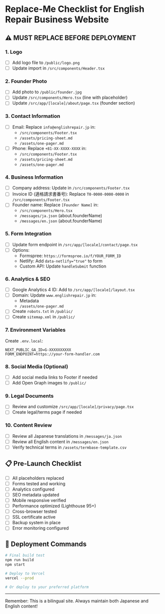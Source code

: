 # Replace-Me Checklist for English Repair Business Website

## ⚠️ MUST REPLACE BEFORE DEPLOYMENT

### 1. Logo
- [ ] Add logo file to `/public/logo.png`
- [ ] Update import in `/src/components/Header.tsx`

### 2. Founder Photo
- [ ] Add photo to `/public/founder.jpg` 
- [ ] Update `/src/components/Hero.tsx` (line with placeholder)
- [ ] Update `/src/app/[locale]/about/page.tsx` (founder section)

### 3. Contact Information
- [ ] Email: Replace `info@englishrepair.jp` in:
  - `/src/components/Footer.tsx`
  - `/assets/pricing-sheet.md`
  - `/assets/one-pager.md`
- [ ] Phone: Replace `+81-XX-XXXX-XXXX` in:
  - `/src/components/Footer.tsx`
  - `/assets/pricing-sheet.md`
  - `/assets/one-pager.md`

### 4. Business Information
- [ ] Company address: Update in `/src/components/Footer.tsx`
- [ ] Invoice ID (適格請求書番号): Replace `T0-0000-0000-0000` in `/src/components/Footer.tsx`
- [ ] Founder name: Replace `[Founder Name]` in:
  - `/src/components/Hero.tsx`
  - `/messages/ja.json` (about.founderName)
  - `/messages/en.json` (about.founderName)

### 5. Form Integration
- [ ] Update form endpoint in `/src/app/[locale]/contact/page.tsx`
- [ ] Options:
  - Formspree: `https://formspree.io/f/YOUR_FORM_ID`
  - Netlify: Add `data-netlify="true"` to form
  - Custom API: Update `handleSubmit` function

### 6. Analytics & SEO
- [ ] Google Analytics 4 ID: Add to `/src/app/[locale]/layout.tsx`
- [ ] Domain: Update `www.englishrepair.jp` in:
  - Metadata
  - `/assets/one-pager.md`
- [ ] Create `robots.txt` in `/public/`
- [ ] Create `sitemap.xml` in `/public/`

### 7. Environment Variables
Create `.env.local`:
```
NEXT_PUBLIC_GA_ID=G-XXXXXXXXXX
FORM_ENDPOINT=https://your-form-handler.com
```

### 8. Social Media (Optional)
- [ ] Add social media links to Footer if needed
- [ ] Add Open Graph images to `/public/`

### 9. Legal Documents
- [ ] Review and customize `/src/app/[locale]/privacy/page.tsx`
- [ ] Create legal/terms page if needed

### 10. Content Review
- [ ] Review all Japanese translations in `/messages/ja.json`
- [ ] Review all English content in `/messages/en.json`
- [ ] Verify technical terms in `/assets/termbase-template.csv`

## 📋 Pre-Launch Checklist

- [ ] All placeholders replaced
- [ ] Forms tested and working
- [ ] Analytics configured
- [ ] SEO metadata updated
- [ ] Mobile responsive verified
- [ ] Performance optimized (Lighthouse 95+)
- [ ] Cross-browser tested
- [ ] SSL certificate active
- [ ] Backup system in place
- [ ] Error monitoring configured

## 🚀 Deployment Commands

```bash
# Final build test
npm run build
npm start

# Deploy to Vercel
vercel --prod

# Or deploy to your preferred platform
```

---

Remember: This is a bilingual site. Always maintain both Japanese and English content!